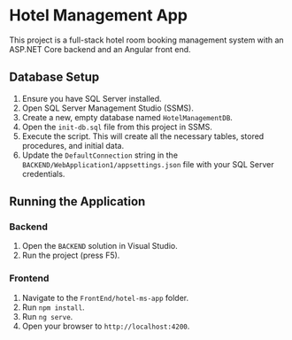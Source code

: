 # Hotel Management App

This project is a full-stack hotel room booking management system with an ASP.NET Core backend and an Angular front end.

## Database Setup

1.  Ensure you have SQL Server installed.
2.  Open SQL Server Management Studio (SSMS).
3.  Create a new, empty database named `HotelManagementDB`.
4.  Open the `init-db.sql` file from this project in SSMS.
5.  Execute the script. This will create all the necessary tables, stored procedures, and initial data.
6.  Update the `DefaultConnection` string in the `BACKEND/WebApplication1/appsettings.json` file with your SQL Server credentials.

## Running the Application

### Backend
1. Open the `BACKEND` solution in Visual Studio.
2. Run the project (press F5).

### Frontend
1. Navigate to the `FrontEnd/hotel-ms-app` folder.
2. Run `npm install`.
3. Run `ng serve`.
4. Open your browser to `http://localhost:4200`.
